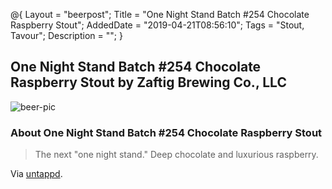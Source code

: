@{
 Layout = "beerpost";
 Title = "One Night Stand Batch #254 Chocolate Raspberry Stout";
 AddedDate = "2019-04-21T08:56:10";
 Tags = "Stout, Tavour";
 Description = "";
 }
 

## One Night Stand Batch #254 Chocolate Raspberry Stout by Zaftig Brewing Co., LLC

![beer-pic]

### About One Night Stand Batch #254 Chocolate Raspberry Stout

> The next "one night stand." Deep chocolate and luxurious raspberry.

Via [untappd][untappd-url].

[untappd-url]: <https://untappd.com//b/zaftig-brewing-co-llc-one-night-stand-batch-254-chocolate-raspberry-stout/2988850>
[beer-pic]: https://jasonpowley.com/assets/img/2019-04-21-one-night-stand-batch-254-chocolate-raspberry-stout.jpeg "One Night Stand Batch #254 Chocolate Raspberry Stout by Zaftig Brewing Co., LLC"

